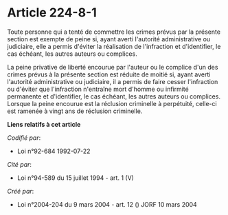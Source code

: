 # Article 224-8-1

Toute personne qui a tenté de commettre les crimes prévus par la présente section est exempte de peine si, ayant averti
l'autorité administrative ou judiciaire, elle a permis d'éviter la réalisation de l'infraction et d'identifier, le cas
échéant, les autres auteurs ou complices.

La peine privative de liberté encourue par l'auteur ou le complice d'un des crimes prévus à la présente section est réduite
de moitié si, ayant averti l'autorité administrative ou judiciaire, il a permis de faire cesser l'infraction ou d'éviter que
l'infraction n'entraîne mort d'homme ou infirmité permanente et d'identifier, le cas échéant, les autres auteurs ou
complices. Lorsque la peine encourue est la réclusion criminelle à perpétuité, celle-ci est ramenée à vingt ans de réclusion
criminelle.

**Liens relatifs à cet article**

_Codifié par_:

  - Loi n°92-684 1992-07-22

_Cité par_:

  - Loi n°94-589 du 15 juillet 1994 - art. 1 (V)

_Créé par_:

  - Loi n°2004-204 du 9 mars 2004 - art. 12 () JORF 10 mars 2004
